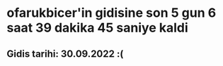 # ofarukbicer'in gidisine son 5 gun 6 saat 39 dakika 45 saniye kaldi

## Gidis tarihi: 30.09.2022 :(